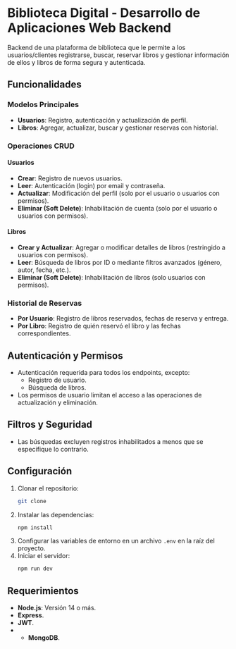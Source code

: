 # Biblioteca Digital - Desarrollo de Aplicaciones Web Backend

Backend de una plataforma de biblioteca que le permite a los usuarios/clientes registrarse, buscar, reservar libros y gestionar información de ellos y libros de forma segura y autenticada.

## Funcionalidades

### Modelos Principales
- **Usuarios**: Registro, autenticación y actualización de perfil.
- **Libros**: Agregar, actualizar, buscar y gestionar reservas con historial.

### Operaciones CRUD
#### Usuarios
- **Crear**: Registro de nuevos usuarios.
- **Leer**: Autenticación (login) por email y contraseña.
- **Actualizar**: Modificación del perfil (solo por el usuario o usuarios con permisos).
- **Eliminar (Soft Delete)**: Inhabilitación de cuenta (solo por el usuario o usuarios con permisos).

#### Libros
- **Crear y Actualizar**: Agregar o modificar detalles de libros (restringido a usuarios con permisos).
- **Leer**: Búsqueda de libros por ID o mediante filtros avanzados (género, autor, fecha, etc.).
- **Eliminar (Soft Delete)**: Inhabilitación de libros (solo usuarios con permisos).

### Historial de Reservas
- **Por Usuario**: Registro de libros reservados, fechas de reserva y entrega.
- **Por Libro**: Registro de quién reservó el libro y las fechas correspondientes.

## Autenticación y Permisos
- Autenticación requerida para todos los endpoints, excepto:
  - Registro de usuario.
  - Búsqueda de libros.
- Los permisos de usuario limitan el acceso a las operaciones de actualización y eliminación.

## Filtros y Seguridad
- Las búsquedas excluyen registros inhabilitados a menos que se especifique lo contrario.

## Configuración

1. Clonar el repositorio:
   ```bash
   git clone 
   ```
2. Instalar las dependencias:
   ```bash
   npm install
   ```
3. Configurar las variables de entorno en un archivo `.env` en la raíz del proyecto.
4. Iniciar el servidor:
   ```bash
   npm run dev
   ```

## Requerimientos

- **Node.js**: Versión 14 o más.
- **Express**.
- **JWT**.
- - **MongoDB**.
